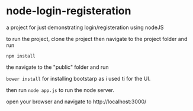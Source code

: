 node-login-registeration
========================

a project for just demonstrating login/registeration using nodeJS

to run the project, clone the project then navigate to the project folder and run

`npm install`

the navigate to the "public" folder and run

`bower install` for installing bootstarp as i used ti for the UI.

then run `node app.js` to run the node server.

open your browser and navigate to http://localhost:3000/
